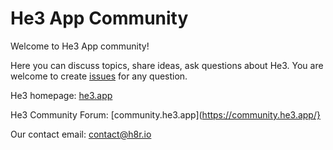 # He3 App Community

Welcome to He3 App community!

Here you can discuss topics, share ideas, ask questions about He3. 
You are welcome to create [issues](https://github.com/he3-app/he3-community/issues) for any question.

He3 homepage: [he3.app](https://he3.app/)

He3 Community Forum: [community.he3.app](https://community.he3.app/}

Our contact email: contact@h8r.io


